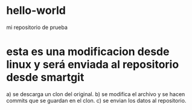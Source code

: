 # hello-world
mi repositorio de prueba

# esta es una modificacion desde linux y será enviada al repositorio desde smartgit
a) se descarga un clon del original.
b) se modifica el archivo y se hacen commits que se guardan en el clon.
c) se envian los datos al repositorio.

